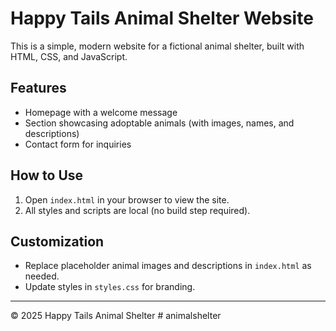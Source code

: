 # Happy Tails Animal Shelter Website

This is a simple, modern website for a fictional animal shelter, built with HTML, CSS, and JavaScript.

## Features
- Homepage with a welcome message
- Section showcasing adoptable animals (with images, names, and descriptions)
- Contact form for inquiries

## How to Use
1. Open `index.html` in your browser to view the site.
2. All styles and scripts are local (no build step required).

## Customization
- Replace placeholder animal images and descriptions in `index.html` as needed.
- Update styles in `styles.css` for branding.

---

© 2025 Happy Tails Animal Shelter
#   a n i m a l s h e l t e r  
 